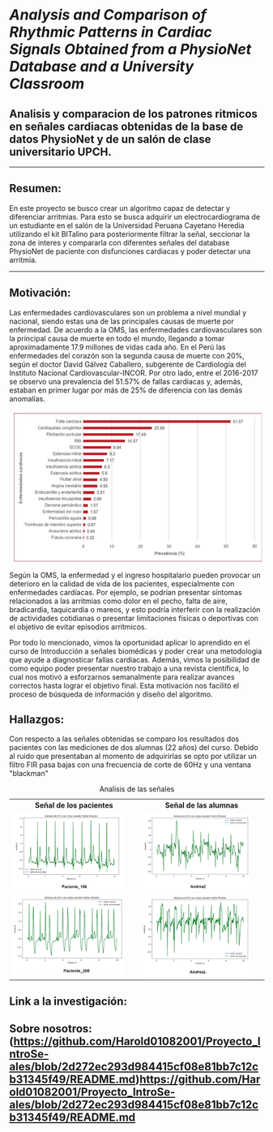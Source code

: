 # *Analysis and Comparison of Rhythmic Patterns in Cardiac Signals Obtained from a PhysioNet Database and a University Classroom*
## Analisis y comparacion de los patrones ritmicos en señales cardiacas obtenidas de la base de datos PhysioNet y de un salón de clase universitario UPCH.

--------------------------------------------------------------------------------------------------------------------------------------------------
## Resumen:

En este proyecto se busco crear un algoritmo capaz de detectar y diferenciar arritmias. Para esto se busca adquirir un electrocardiograma de un estudiante en el salón de la Universidad Peruana Cayetano Heredia utilizando el kit BITalino para posteriormente filtrar la señal, seccionar la zona de interes y compararla con diferentes señales del database PhysioNet de paciente con disfunciones cardiacas y poder detectar una arritmia.

------------------------------------------------------------------------------------------------------------------------------------------------------------------
## Motivación:

Las enfermedades cardiovasculares son un problema a nivel mundial y nacional, siendo estas una de las principales causas de muerte por enfermedad. De acuerdo a la OMS, las enfermedades cardiovasculares son la principal causa de muerte en todo el mundo, llegando a tomar aproximadamente 17.9 millones de vidas cada año. En el Perú las enfermedades del corazón son la segunda causa de muerte con 20%, según el doctor David Gálvez Caballero, subgerente de Cardiología del Instituto Nacional Cardiovascular-INCOR. Por otro lado, entre el 2016-2017 se observo una prevalencia del 51.57% de fallas cardiacas y, además, estaban en primer lugar por más de 25% de diferencia con las demás anomalías.

<p align="center">
  <img width="500" height="300" src="https://github.com/Harold01082001/Proyecto_IntroSe-ales/blob/main/Fotos/oms-cardio.png">
</p>
Según la OMS, la enfermedad y el ingreso hospitalario pueden provocar un deterioro en la calidad de vida de los pacientes, especialmente con enfermedades cardíacas. Por ejemplo, se podrían presentar síntomas relacionados a las arritmias como dolor en el pecho, falta de aire, bradicardia, taquicardia o mareos, y esto podría interferir con la realización de actividades cotidianas o presentar limitaciones físicas o deportivas con el objetivo de evitar episodios arrítmicos.

Por todo lo mencionado, vimos la oportunidad aplicar lo aprendido en el curso de Introducción a señales biomédicas y poder crear una metodologia que ayude a diagnosticar fallas cardiacas. Además, vimos la posibilidad de como equipo poder presentar nuestro trabajo a una revista científica, lo cual nos motivó a esforzarnos semanalmente para realizar avances correctos hasta lograr el objetivo final. Esta motivación nos facilitó el proceso de búsqueda de información y diseño del algoritmo.

## Hallazgos:
Con respecto a las señales obtenidas se comparo los resultados dos pacientes con las mediciones de dos alumnas (22 años) del curso. Debido al ruido que presentaban al momento de adquirirlas se opto por utilizar un filtro FIR pasa bajas con una frecuencia de corte de 60Hz y una ventana "blackman"

<table>
    <caption>Analisis de las señales</caption>
    <tr>
        <th scope="col">Señal de los pacientes</th>
        <th scope="col">Señal de las alumnas</th>
    </tr>
    <tr>
        <td><img src="https://github.com/Harold01082001/Proyecto_IntroSe-ales/blob/main/Fotos/paciente106.png" alt="Forest" style="width:90%"></td>
        <td><img src="https://github.com/Harold01082001/Proyecto_IntroSe-ales/blob/main/Fotos/andreaz.png" alt="Forest" style="width:90%"></td>
    </tr>
    <tr>
        <td><img src="https://github.com/Harold01082001/Proyecto_IntroSe-ales/blob/main/Fotos/paciente208.png" alt="Forest" style="width:90%"></td>
        <td><img src="https://github.com/Harold01082001/Proyecto_IntroSe-ales/blob/main/Fotos/andreaL.png" alt="Forest" style="width:90%"></td>
    </tr>


</table>

## Link a la investigación:

## Sobre nosotros: (https://github.com/Harold01082001/Proyecto_IntroSe-ales/blob/2d272ec293d984415cf08e81bb7c12cb31345f49/README.md)https://github.com/Harold01082001/Proyecto_IntroSe-ales/blob/2d272ec293d984415cf08e81bb7c12cb31345f49/README.md
